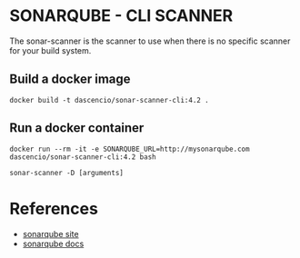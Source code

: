# SONARQUBE - CLI SCANNER

The sonar-scanner is the scanner to use when there is no specific scanner for your build system.

## Build a docker image

```
docker build -t dascencio/sonar-scanner-cli:4.2 .
```

## Run a docker container

```
docker run --rm -it -e SONARQUBE_URL=http://mysonarqube.com dascencio/sonar-scanner-cli:4.2 bash

sonar-scanner -D [arguments]
```

# References

* [sonarqube site](https://www.sonarqube.org/)
* [sonarqube docs](https://docs.sonarqube.org/latest/)
